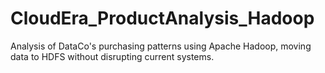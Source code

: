 # CloudEra_ProductAnalysis_Hadoop
Analysis of DataCo's purchasing patterns using Apache Hadoop, moving data to HDFS without disrupting current systems.
